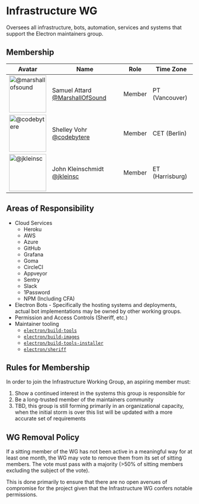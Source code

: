 # Infrastructure WG

Oversees all infrastructure, bots, automation, services and systems that support the Electron maintainers group.

## Membership

| Avatar | Name | Role | Time Zone |
| -------------------------------------------|----------------------|----------------------------| -------- |
| <img src="https://github.com/marshallofsound.png" width="100px" alt="@marshallofsound" />  | Samuel Attard [@MarshallOfSound](https://github.com/marshallofsound) | Member | PT (Vancouver) |
| <img src="https://github.com/codebytere.png" width="100px" alt="@codebytere" />  | Shelley Vohr [@codebytere](https://github.com/codebytere) | Member | CET (Berlin) |
| <img src="https://github.com/jkleinsc.png" width="100px" alt="@jkleinsc" />  | John Kleinschmidt [@jkleinsc](https://github.com/jkleinsc) | Member | ET (Harrisburg) |

## Areas of Responsibility

* Cloud Services
  * Heroku
  * AWS
  * Azure
  * GitHub
  * Grafana
  * Goma
  * CircleCI
  * Appveyor
  * Sentry
  * Slack
  * 1Password
  * NPM (Including CFA)
* Electron Bots - Specifically the hosting systems and deployments, actual bot implementations may be owned by other working groups.
* Permission and Access Controls (Sheriff, etc.)
* Maintainer tooling
  * [`electron/build-tools`](https://github.com/electron/build-tools)
  * [`electron/build-images`](https://github.com/electron/build-images)
  * [`electron/build-tools-installer`](https://github.com/electron/build-tools-installer)
  * [`electron/sheriff`](https://github.com/electron/sheriff)

## Rules for Membership

In order to join the Infrastructure Working Group, an aspiring member must:

1. Show a continued interest in the systems this group is responsible for
2. Be a long-trusted member of the maintainers community
3. TBD, this group is still forming primarily in an organizational capacity, when the initial storm is over this list will be updated with a more accurate set of requirements

## WG Removal Policy

If a sitting member of the WG has not been active in a meaningful way for at least one month, the WG may vote to remove them from its set of sitting members.  The vote must pass with a majority (>50% of sitting members excluding the subject of the vote).

This is done primarily to ensure that there are no open avenues of compromise for the project given that the Infrastructure WG confers notable permissions.
